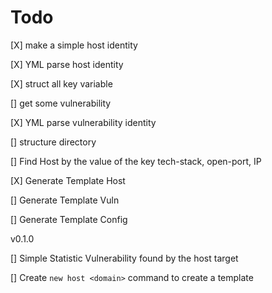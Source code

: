 # Todo

[X] make a simple host identity

[X] YML parse host identity

[X] struct all key variable

[] get some vulnerability

[X] YML parse vulnerability identity

[] structure directory

[] Find Host by the value of the key tech-stack, open-port, IP

[X] Generate Template Host

[] Generate Template Vuln

[] Generate Template Config

v0.1.0

[] Simple Statistic Vulnerability found by the host target

[] Create `new host <domain>` command to create a template